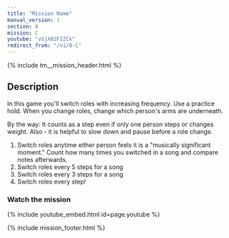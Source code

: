 ```yaml
---
title: "Mission Name"
manual_version: 1
section: 8
mission: C
youtube: "vSjX02FIZCk"
redirect_from: "/v1/8-C"
---
```


{% include tm__mission_header.html %}

## Description

In this game you'll switch roles with increasing frequency. Use a practice hold. When you change roles, change which person's arms are underneath. 

By the way: It counts as a step even if only one person steps or changes weight. Also - it is helpful to slow down and pause before a role change. 

1. Switch roles anytime either person feels it is a "musically significant moment." Count how many times you switched in a song and compare notes afterwards. 
2. Switch roles every 5 steps for a song
3. Switch roles every 3 steps for a song
4. Switch roles every step! 

### Watch the mission

{% include youtube_embed.html id=page.youtube %}

{% include mission_footer.html %}
